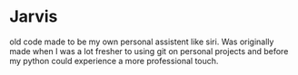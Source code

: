 # Jarvis
old code made to be my own personal assistent like siri. Was originally made when I was a lot fresher to using git on personal projects and before my python could experience a more professional touch.

